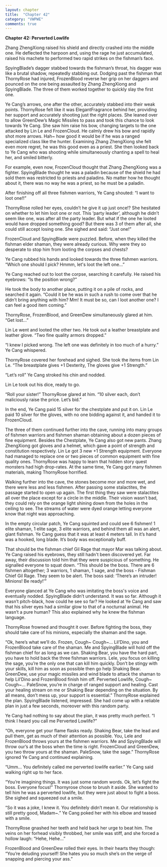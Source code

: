 ```yaml
---
layout: chapter
title:  "Chapter 42"
category: "VWPWE"
comments: true
---
```


**Chapter 42: Perverted Lowlife**
 
Zhang ZhengXiong raised his shield and directly crashed into the middle one. He deflected the harpoon and, using the rage he just accumulated, raised his machete to performed two rapid strikes on the fishman’s face. 
 
SpyingBlade’s dagger stabbed towards the fishman’s throat, his dagger was like a brutal shadow, repeatedly stabbing out. Dodging past the fishman that ThornyRose had injured, FrozenBlood reverse her grip on her daggers and pounced on the one being assaulted by Zhang ZhengXiong and SpyingBlade. The three of them worked together to quickly slay the first one. 
 
Ye Cang’s arrows, one after the other, accurately stabbed into their weak points. ThornyRose felt like it was ElegantFragrance behind her, providing her support and accurately shooting just the right places. She leaned over to allow GreenDew’s Magic Missiles to pass and took this chance to look towards Ye Cang. She saw him raise his bow, changing targets to the one attacked by Lin Le and FrozenCloud. He calmly drew his bow and rapidly shot more arrows. Hah~ how good it would be if he was a ranged specialized class like the hunter. Examining Zhang ZhengXiong she felt even more regret, he was this good even as a priest. She then looked back to Ye Cang who was shooting while simultaneously chanting a spell to heal her, and smiled bitterly.
 
For example, even now, FrozenCloud thought that Zhang ZhengXiong was a fighter. SpyingBlade thought he was a paladin because of the shield he had sold them was restricted to priests and paladins. No matter how he thought about it, there was no way he was a priest, so he must be a paladin.
 
After finishing off all three fishmen warriors, Ye Cang shouted: “I want to loot one!!”
 
ThornyRose rolled her eyes, couldn’t he give it up just once!? She hesitated on whether to let him loot one or not. This ‘party leader’, although he didn’t seem like one, was after all the party leader. But what if the one he looted would have dropped something good? But there was 3 of them after all, she could still accept losing one. She sighed and said: “Just one!”
 
FrozenCloud and SpyingBlade were puzzled. Before, when they killed the fishman elder shaman, they were already curious. Why were they so desperate to stop him from looting the corpses and chests?
 
Ye Cang rubbed his hands and looked towards the three fishmen warriors. “Which one should I pick? Hmmm, let's loot the left one…”
 
Ye Cang reached out to loot the corpse, searching it carefully. He raised his eyebrows: “Is the position wrong?” 
 
He took the body to another place, putting it on a pile of rocks, and searched it again. “Could it be he was in such a rush to come over that he didn’t bring anything with him? Mm! It must be so, can I loot another one? I can feel a good item coming.”
 
ThornyRose, FrozenBlood, and GreenDew simultaneously glared at him. “Get lost...”
 
Lin Le went and looted the other two. He took out a leather breastplate and leather glove. “Two fine quality armors dropped.”
 
“I knew I picked wrong. The left one was definitely in too much of a hurry.” Ye Cang whispered.
 
ThornyRose covered her forehead and sighed. She took the items from Lin Le. “The breastplate gives +1 Dexterity, The gloves give +1 Strength.”
 
“Let’s roll” Ye Cang stroked his chin and nodded.
 
Lin Le took out his dice, ready to go.
 
“Roll your sister!” ThornyRose glared at him. “10 silver each, don’t maliciously raise the price. Let’s bid.”
 
In the end, Ye Cang paid 15 silver for the chestplate and put it on. Lin Le paid 10 silver for the gloves, with no one bidding against it, and handed it to FrozenCloud.
 
The three of them continued further into the cave, running into many groups of fishmen warriors and fishmen shaman obtaining about a dozen pieces of fine equipment. Besides the Chestplate, Ye Cang also got new pants. Zhang ZhengXiong got gloves and a helmet, which gave a point of strength and constitution respectively. Lin Le got 3 new +1 Strength equipment. Everyone had managed to replace one or two pieces of common equipment with fine quality ones. ThornyRose was happy to learn that hidden story quest monsters had high drop-rates. At the same time, Ye Cang got many fishmen materials, making ThornyRose horrified.

Walking further into the cave, the stones become mor and more wet, and there were less and less fishmen. After passing some stalactites, the passage started to open up again. The first thing they saw were stalactites all over the place except for a circle in the middle. Their vision wasn’t bad, they could rely on the orange light shining down from the holes in the ceiling to see. The streams of water were dyed orange letting everyone know that night was approaching.
 
In the empty circular patch, Ye Cang squinted and could see 6 fishmen! 1 elite shaman, 1 elite sage, 3 elite warriors, and behind them all was an alert, giant fishman. Ye Cang guess that it was at least 4 meters tall. In it’s hand was a hooked, long blade. It’s body was exceptionally buff.
 
That should be the fishman chief Gil Rage that mayor Mar was talking about. Ye Cang raised his eyebrows, they still hadn't been discovered yet. Far away, their discussion told him that they were suspicious of something. He signalled everyone to squat down. “This should be the boss. There are 6 fishmen altogether; 3 warriors, 1 shaman, 1 sage, and the boss - Fishman Chief Gil Rage. They seem to be alert. The boss said: ‘There’s an intruder! Minions! Be ready!’”
 
Everyone glanced at Ye Cang who was imitating the boss's voice and eventually nodded. SpyingBlade didn’t understand. It was so far. Although it wasn’t pitch-black, how could he see so far? He looked at Ye Cang and saw that his silver eyes had a similar glow to that of a nocturnal animal. He wasn’t a pure human? This also explained why he knew the fishman language.
 
ThornyRose frowned and thought it over. Before fighting the boss, they should take care of his minions, especially the shaman and the sage.
 
“Ok, here’s what we’ll do. Frozen, Cough~ Cough~... Lil’Dino, you and FrozenBlood take care of the shaman. Me and SpyingBlade will hold off the fishman chief for as long as we can. Shaking Bear, you have the hard part, you have to hold back the three fishman warriors. Lele, you focus on killing the sage, you’re the only one that can kill him quickly. Don’t be stingy with your skills, kill him as soon as possible then go help Shaking Bear. GreenDew, use your magic missiles and wind blade to attack the shaman to help Lil’Dino and FrozenBlood finish him off. Perverted Lowlife, Cough~ Cough~... PaleSnow, you’re in charge of ranged support and healing. Cast your healing stream on me or Shaking Bear depending on the situation. By all means, don’t mess up, your support is essential.” ThornyRose explained the plan. SpyingBlade listened, impressed. She had come up with a reliable plan in just a few seconds, moreover with this random party.
 
Ye Cang had nothing to say about the plan, it was pretty much perfect. “I think I heard you call me Perverted Lowlife?”
 
“Oh, everyone get your flame flasks ready. Shaking Bear, take the lead and pull them, get as much of their attention as possible. You, Lele and FrozenBlood throws yours at the fishmen warriors. Me and SpyingBlade will throw our’s at the boss when the time is right. FrozenCloud and GreenDew, you two throw yours at the shaman. PaleSnow, take the sage.” ThornyRose ignored Ye Cang and continued explaining.
 
“Umm… You definitely called me perverted lowlife earlier.” Ye Cang said walking right up to her face.
 
“You’re imagining things. It was just some random words. Ok, let’s fight the boss. Everyone focus!” Thornyrose chose to brush it aside. She wanted to tell him he was a perverted lowlife, but they were just about to fight a boss. She sighed and squeezed out a smile.
 
“So it was a joke, I knew it. You definitely didn’t mean it. Our relationship is still pretty good, Madam~.” Ye Cang poked her with his elbow and teased with a smile.
 
ThornyRose gnashed her teeth and held back her urge to beat him. The veins on her forhead visibly throbbed, her smile was stiff, and she forced a hollow laugh: “Hehe, Hehe...”
 
FrozenBlood and GreenDew rolled their eyes. In their hearts they though: “You’re deluding yourself! She hates you so much she’s on the verge of snapping and piercing your ass.”